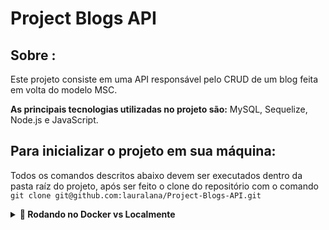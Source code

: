# Project Blogs API

## Sobre :
Este projeto consiste em uma API responsável pelo CRUD de um blog feita em volta do modelo MSC.

<strong>As principais tecnologias utilizadas no projeto são:</strong> MySQL, Sequelize, Node.js e JavaScript.

## Para inicializar o projeto em sua máquina:

Todos os comandos descritos abaixo devem ser executados dentro da pasta raíz do projeto, após ser feito o clone do repositório com o comando `git clone git@github.com:lauralana/Project-Blogs-API.git`

<details>
  <summary><strong>🐋 Rodando no Docker vs Localmente</strong></summary>
  
  ### 👉 Com Docker
 
  **:warning: Antes de começar, seu docker-compose precisa estar na versão 1.29 ou superior. [Veja aqui](https://www.digitalocean.com/community/tutorials/how-to-install-and-use-docker-compose-on-ubuntu-20-04-pt) ou [na documentação](https://docs.docker.com/compose/install/) como instalá-lo. No primeiro artigo, você pode substituir onde está com `1.26.0` por `1.29.2`.**


  > :information_source: Rode os serviços `node` e `db` com o comando `docker-compose up -d --build`.

  - Lembre-se de parar o `mysql` se estiver usando localmente na porta padrão (`3306`), ou adapte, caso queria fazer uso da aplicação em containers;

  - Esses serviços irão inicializar um container chamado `blogs_api` e outro chamado `blogs_api_db`;

  - A partir daqui você pode rodar o container `blogs_api` via CLI ou abri-lo no VS Code;

  > :information_source: Use o comando `docker exec -it blogs_api bash`.

  - Ele te dará acesso ao terminal interativo do container criado pelo compose, que está rodando em segundo plano.

  > :information_source: Instale as dependências [**Caso existam**] com `npm install`. (Instale dentro do container)
  
  - **:warning: Atenção:** Caso opte por utilizar o Docker, **TODOS** os comandos disponíveis no `package.json` (npm start, npm test, npm run dev, ...) devem ser executados **DENTRO** do container, ou seja, no terminal que aparece após a execução do comando `docker exec` citado acima. 

  > :information_source: Rode os scripts `npm run prestart` seguido de `npm run seed`, estes scripts irão criar e popular o banco de dados da aplicação.

  > :information_source: Rode o script `npm start`. Este irá iniciar a API na porta estipulada pelo arquivo `docker-compose.yml`




  ## 👉 Sem Docker

  > :information_source: Instale as dependências [**Caso existam**] com `npm install`

  > :information_source: Configure o arquivo .env na pasta raiz do projeto com as variáveis de ambiente respectivas. (Há um arquivo `.env.example` que possui exemplos de como configurar o arquivo.)

  > :information_source: Rode os scripts `npm run prestart` seguido de `npm run seed`, estes scripts irão criar e popular o banco de dados da aplicação.

  > :information_source: Rode o script `npm start`. Este irá iniciar a API na porta estipulada pelo arquivo `.env`.


